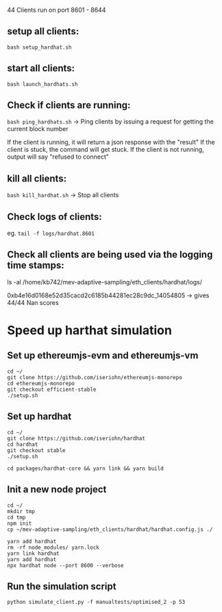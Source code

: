 44 Clients run on port 8601 - 8644

## setup all clients:
`bash setup_hardhat.sh`


## start all clients:
`bash launch_hardhats.sh`


## Check if clients are running:
`bash ping_hardhats.sh` -> Ping clients by issuing a request for getting the current block number

If the client is running, it will return a json response with the "result"
If the client is stuck, the command will get stuck.
If the client is not running, output will say "refused to connect"


## kill all clients:
`bash kill_hardhat.sh` -> Stop all clients

## Check logs of clients:
eg. `tail -f logs/hardhat.8601`

## Check all clients are being used via the logging time stamps:
ls -al /home/kb742/mev-adaptive-sampling/eth_clients/hardhat/logs/


0xb4e16d0168e52d35cacd2c6185b44281ec28c9dc_14054805   -> gives 44/44 Nan scores


# Speed up harthat simulation

## Set up ethereumjs-evm and ethereumjs-vm
```
cd ~/
git clone https://github.com/iseriohn/ethereumjs-monorepo
cd ethereumjs-monorepo
git checkout efficient-stable
./setup.sh
```

## Set up hardhat
```
cd ~/
git clone https://github.com/iseriohn/hardhat
cd hardhat
git checkout stable
./setup.sh

cd packages/hardhat-core && yarn link && yarn build
```


## Init a new node project
```
cd ~/
mkdir tmp
cd tmp
npm init
cp ~/mev-adaptive-sampling/eth_clients/hardhat/hardhat.config.js ./

yarn add hardhat
rm -rf node_modules/ yarn.lock
yarn link hardhat
yarn add hardhat
npx hardhat node --port 8600 --verbose
```

## Run the simulation script
```
python simulate_client.py -f manualtests/optimised_2 -p 53
```
